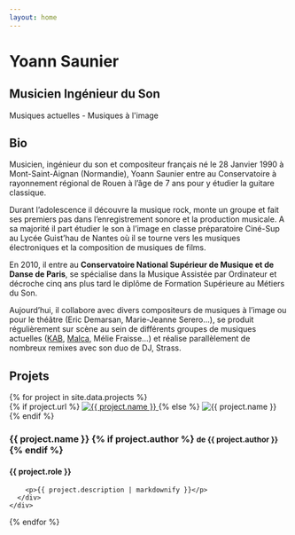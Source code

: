 ```yaml
---
layout: home
---
```


<div id="banner">
  <h1>Yoann Saunier</h1>
  <h2>Musicien Ingénieur du Son</h2>
  <p>
    Musiques actuelles - Musiques à l'image
  </p>
</div>

<div id="bio" class="centered">
  <h2>Bio</h2>
  <p>
    Musicien, ingénieur du son et compositeur français né le 28 Janvier 1990 à Mont-Saint-Aignan (Normandie),
    Yoann Saunier entre au Conservatoire à rayonnement régional de Rouen à l’âge de 7 ans pour y étudier la guitare classique.
  </p>
  <p>
    Durant l’adolescence il découvre la musique rock, monte un groupe et fait ses premiers pas dans l’enregistrement sonore et la
    production musicale. A sa majorité il part étudier le son à l’image en classe préparatoire Ciné-Sup au Lycée Guist’hau de Nantes où
    il se tourne vers les musiques électroniques et la composition de musiques de films.
  </p>
  <p>
    En 2010, il entre au <strong>Conservatoire National Supérieur
    de Musique et de Danse de Paris</strong>, se spécialise dans la Musique Assistée par Ordinateur et décroche cinq ans plus tard le diplôme de
    Formation Supérieure au Métiers du Son.
  </p>
  <p>
    Aujourd’hui, il collabore avec divers compositeurs de musiques à l’image ou pour le
    théâtre (Eric Demarsan, Marie-Jeanne Serero…), se produit régulièrement sur scène au sein de différents groupes de musiques
    actuelles (<a href="http://www.kabaretmusic.fr/">KAB</a>, <a href="https://www.facebook.com/iammalca/">Malca</a>,
    Mélie Fraisse…) et réalise parallèlement de nombreux remixes avec son duo de DJ, Strass.
  </p>
</div>

<div id="projects" class="centered">
  <h2>Projets</h2>
  {% for project in site.data.projects %}
    <div class="project">
      <div class="picture">
        {% if project.url %}
          <a href="{{ project.url }}">
            <img src="/assets/projects/{{ project.picture }}" alt="{{ project.name }}">
          </a>
        {% else %}
          <img src="/assets/projects/{{ project.picture }}" alt="{{ project.name }}">
        {% endif %}
      </div>
      <div class="infos">
        <h3>
          {{ project.name }}
          {% if project.author %}
            <small>de {{ project.author }}</small>
          {% endif %}
        </h3>
        <h4>{{ project.role }}</h4>

        <p>{{ project.description | markdownify }}</p>
      </div>
    </div>
  {% endfor %}
</div>
